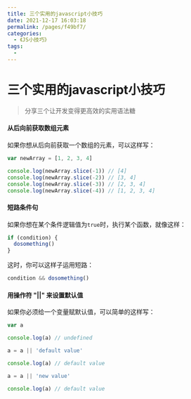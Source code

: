 ```yaml
---
title: 三个实用的javascript小技巧
date: 2021-12-17 16:03:18
permalink: /pages/f49bf7/
categories:
  - 《JS小技巧》
tags:
  - 
---
```

# 三个实用的javascript小技巧

> 分享三个让开发变得更高效的实用语法糖

<!-- more -->

#### 从后向前获取数组元素

如果你想从后向前获取一个数组的元素，可以这样写：

```javascript
var newArray = [1, 2, 3, 4]

console.log(newArray.slice(-1)) // [4]
console.log(newArray.slice(-2)) // [3, 4]
console.log(newArray.slice(-3)) // [2, 3, 4]
console.log(newArray.slice(-4)) // [1, 2, 3, 4]
```

#### 短路条件句

如果你想在某个条件逻辑值为`true`时，执行某个函数，就像这样：

```javascript
if (condition) {
  dosomething()
}
```

这时，你可以这样子运用短路：

```javascript
condition && dosomething()
```

#### 用操作符 "||" 来设置默认值

如果你必须给一个变量赋默认值，可以简单的这样写：

```javascript
var a

console.log(a) // undefined

a = a || 'default value'

console.log(a) // default value

a = a || 'new value'

console.log(a) // default value
```
